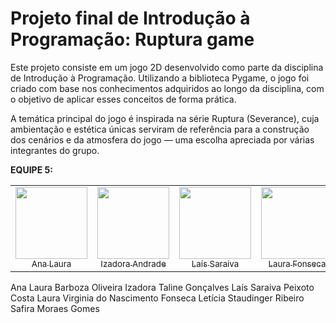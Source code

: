 # Projeto final de Introdução à Programação: Ruptura game

Este projeto consiste em um jogo 2D desenvolvido como parte da disciplina de Introdução à Programação. Utilizando a biblioteca Pygame, o jogo foi criado com base nos conhecimentos adquiridos ao longo da disciplina, com o objetivo de aplicar esses conceitos de forma prática.

A temática principal do jogo é inspirada na série Ruptura (Severance), cuja ambientação e estética únicas serviram de referência para a construção dos cenários e da atmosfera do jogo — uma escolha apreciada por várias integrantes do grupo.


 <strong>EQUIPE 5:</strong>
<table>
  <tr>
    <td align="center">
      <a href="https://github.com/analauraboliveira">
        <img src="https://avatars.githubusercontent.com/u/175695622?v=4" width="115"><br>
        <sub>Ana Laura</sub>
      </a>
    </td>
    <td align="center">
      <a href="https://github.com/Izadora1">
        <img src="https://avatars.githubusercontent.com/u/175695946?v=4" width="115"><br>
        <sub>Izadora Andrade</sub> 
      </a>
    </td>
    <td align="center">
      <a href="https://github.com/laissaraiva">
        <img src="https://avatars.githubusercontent.com/u/175696154?v=4" width="115"><br>
        <sub>Laís Saraiva</sub>
      </a>
    </td>
    <td align="center">
      <a href="https://github.com/lauravfonseca">
        <img src="https://avatars.githubusercontent.com/u/175695605?v=4" width="115"><br>
        <sub>Laura Fonseca</sub>
      </a>
    </td>
    <td align="center">
      <a href="https://github.com/lestrb">
        <img src="https://avatars.githubusercontent.com/u/174833201?v=4" width="115"><br>
        <sub>Letícia Staudinger</sub> 
      </a>
    </td>
    <td align="center">
      <a href="https://github.com/safiracode">
        <img src="https://avatars.githubusercontent.com/u/174833148?v=4" width="115"><br>
        <sub>Safira Moraes</sub> 
      </a>
    </td>
  </tr>
</table>


Ana Laura Barboza Oliveira
Izadora Taline Gonçalves
Laís Saraiva Peixoto Costa
Laura Virginia do Nascimento Fonseca
Letícia Staudinger Ribeiro
Safira Moraes Gomes
